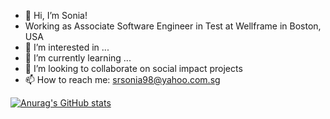 - 👋 Hi, I’m Sonia!
- Working as Associate Software Engineer in Test at Wellframe in Boston, USA 
- 👀 I’m interested in ...
- 🌱 I’m currently learning ...
- 💞️ I’m looking to collaborate on social impact projects
- 📫 How to reach me: srsonia98@yahoo.com.sg

[![Anurag's GitHub stats](https://github-readme-stats.vercel.app/api?username=srsonia2506)](https://github.com/anuraghazra/github-readme-stats)

<!---
srsonia2506/srsonia2506 is a ✨ special ✨ repository because its `README.md` (this file) appears on your GitHub profile.
You can click the Preview link to take a look at your changes.
--->

